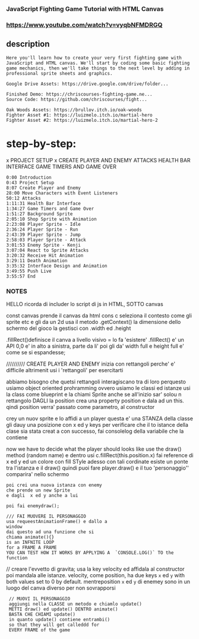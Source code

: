 ### JavaScript Fighting Game Tutorial with HTML Canvas

### https://www.youtube.com/watch?v=vyqbNFMDRGQ

## description
    Here you'll learn how to create your very first fighting game with JavaScript and HTML canvas. We'll start by coding some basic fighting game mechanics, then we'll take things to the next level by adding in professional sprite sheets and graphics.

    Google Drive Assets: https://drive.google.com/drive/folder...

    Finished Demo: https://chriscourses-fighting-game.ne...
    Source Code: https://github.com/chriscourses/fight...

    Oak Woods Assets: https://brullov.itch.io/oak-woods
    Fighter Asset #1: https://luizmelo.itch.io/martial-hero
    Fighter Asset #2: https://luizmelo.itch.io/martial-hero-2

# step-by-step:

  x PROJECT SETUP
  x CREATE PLAYER AND ENEMY
  ATTACKS
  HEALTH BAR INTERFACE
  GAME TIMERS AND GAME OVER

    0:00 Introduction
    0:43 Project Setup
    8:07 Create Player and Enemy
    28:00 Move Characters with Event Listeners
    50:12 Attacks
    1:11:31 Health Bar Interface
    1:34:27 Game Timers and Game Over
    1:51:27 Background Sprite
    2:05:10 Shop Sprite with Animation
    2:23:08 Player Sprite - Idle
    2:36:24 Player Sprite - Run
    2:43:39 Player Sprite - Jump
    2:58:03 Player Sprite - Attack
    3:01:53 Enemy Sprite - Kenji
    3:07:04 React to Sprite Attacks
    3:20:32 Receive Hit Animation
    3:29:11 Death Animation
    3:35:32 Interface Design and Animation
    3:49:55 Push Live
    3:55:57 End




### NOTES
   HELLO
   ricorda di includer lo script di js in HTML, SOTTO canvas

   const canvas prende il canvas da html
   cons c seleziona il contesto come gli sprite etc e gli da un 2d
   usa il metodo .getContext()
   la dimensione dello schermo del gioco la gestisci con .width ed .height

   .fillRect()definisce il canva a livello visivo = lo fa 'esistere'
   .fillRect() e' un API
   0,0 e' in alto a sinistra, parte da li' poi gli da' width full e height full
   e' come se si espandesse;

   //////////
   CREATE PLAYER AND ENEMY
   inizia con rettangoli
   perche' e' difficile altrimenit
   usi i 'rettangoli' per esercitarti

   abbiamo bisogno che quetsi rettangoli interagiscano tra di loro
   perquesto usiamo object oriented prohramming
   ovvero usiamo le classi ed istanze
   usi la class come blueprint
   e la chiami Sprite anche se all'inizio sar' solou n rettangolo
   DAGLI la position
   crea una property position e dala ad un this.
   qindi position verra' passato come parametro, al constructor

   crey un nuov sprite e lo affidi a un player
   questa e' una STANZA della classe
   gli dauy una posizione con x ed y keys
   per verificare che il to istance della clase
   sia stata creat a con successo,
   fai consolelog della variabile che la contiene
   
   now we have to decide what the player should looks like
   use the draw() method (random name)
   e dentro usi c.fillRect(this.position.x)
   fai reference di x ed y ed un colore
   con fill STyle
   adesso con tali cordinate esiste un
   ponte tra l'istanza e il draw()
   quindi puoi fare player.draw()
   e il tuo 'personaggio'' comparira' nello schermo
    
    poi crei una nuova istanza con enemy
    che prende un new Sprite
    e dagli  x ed y anche a lui

    poi fai enemydraw();

    /// FAI MUOVERE IL PERSONAGGIO
    usa requeestAnimationFrame() e dallo a
    window
    dai questo ad una funzione che si
    chiama animate(){}
    is an INFNITE LOOP
    for a FRAME A FRAME
    YOU CAN TEST HOW IT WORKS BY APPLYING A  `CONSOLE.LOG()` TO the function


  // creare l'evvetto di gravita;
     usa la key velocity ed affidala al constructor
     poi mandala alle istanze.
     velocity, come position, ha due keys `x` ed `y` with both values set to 0 by default.
     mentreposition `x` ed `y` di enemey sono in un luogo del canva diverso per non sovrapporsi

     
     // MUOVI IL PERSONAGGIO
     aggiungi nella CLASSE un metodo e chiamlo update()
     METTI draw() ed update() DENTRO animate()
     BASTA CHE CHIAMI update()
     in quanto update() contiene entrambi()
     so that they will get calleddd for
     EVERY FRAME of the game

